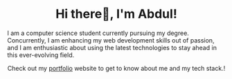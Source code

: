 <h1 align="center">Hi there👋, I'm Abdul!</h1>
<p align="left">I am a computer science student currently pursuing my degree. Concurrently, I am enhancing my web development skills out of passion, and I am enthusiastic about using the latest technologies to stay ahead in this ever-evolving field.</p>

<p align="center">Check out my <a href="https://moeidejaz.netlify.app" target="_blank">portfolio</a> website to get to know about me and my tech stack.!</p>

